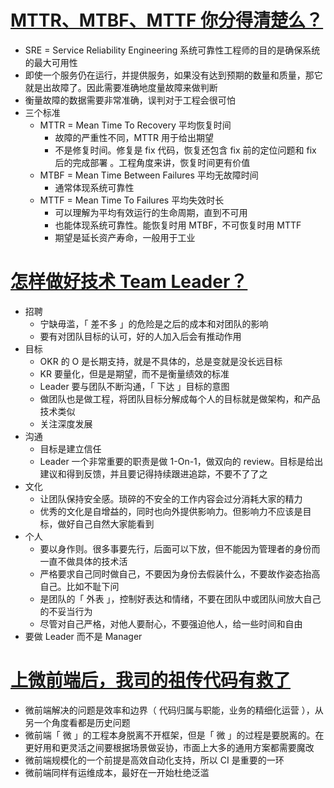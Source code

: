 # [MTTR、MTBF、MTTF 你分得清楚么？](https://mp.weixin.qq.com/s/oFkKgytXA0V7X98T1phNDA)

- SRE = Service Reliability Engineering 系统可靠性工程师的目的是确保系统的最大可用性
- 即使一个服务仍在运行，并提供服务，如果没有达到预期的数量和质量，那它就是出故障了。因此需要准确地度量故障来做判断
- 衡量故障的数据需要非常准确，误判对于工程会很可怕
- 三个标准
  - MTTR = Mean Time To Recovery 平均恢复时间
    - 故障的严重性不同，MTTR 用于给出期望
    - 不是修复时间。修复是 fix 代码，恢复还包含 fix 前的定位问题和 fix 后的完成部署 。工程角度来讲，恢复时间更有价值
  - MTBF = Mean Time Between Failures 平均无故障时间
    - 通常体现系统可靠性
  - MTTF = Mean Time To Failures 平均失效时长
    - 可以理解为平均有效运行的生命周期，直到不可用
    - 也能体现系统可靠性。能恢复时用 MTBF，不可恢复时用 MTTF
    - 期望是延长资产寿命，一般用于工业

# [怎样做好技术 Team Leader？](https://mp.weixin.qq.com/s/U-hqectN-fes7Td6Osut7Q)

- 招聘
  - 宁缺毋滥，「 差不多 」的危险是之后的成本和对团队的影响
  - 要有对团队目标的认可，好的人加入后会有推动作用
- 目标
  - OKR 的 O 是长期支持，就是不具体的，总是变就是没长远目标
  - KR 要量化，但是是期望，而不是衡量绩效的标准
  - Leader 要与团队不断沟通，「 下达 」目标的意图
  - 做团队也是做工程，将团队目标分解成每个人的目标就是做架构，和产品技术类似
  - 关注深度发展
- 沟通
  - 目标是建立信任
  - Leader 一个非常重要的职责是做 1-On-1，做双向的 review。目标是给出建议和得到反馈，并且要记得持续跟进追踪，不要不了了之
- 文化
  - 让团队保持安全感。琐碎的不安全的工作内容会过分消耗大家的精力
  - 优秀的文化是自增益的，同时也向外提供影响力。但影响力不应该是目标，做好自己自然大家能看到
- 个人
  - 要以身作则。很多事要先行，后面可以下放，但不能因为管理者的身份而一直不做具体的技术活
  - 严格要求自己同时做自己，不要因为身份去假装什么，不要故作姿态抬高自己。比如不耻下问
  - 是团队的「 外表 」，控制好表达和情绪，不要在团队中或团队间放大自己的不妥当行为
  - 尽管对自己严格，对他人要耐心，不要强迫他人，给一些时间和自由
- 要做 Leader 而不是 Manager

# [上微前端后，我司的祖传代码有救了](https://mp.weixin.qq.com/s/sOwiypCeCtIfZ3cwH4TEIw)

- 微前端解决的问题是效率和边界（ 代码归属与职能，业务的精细化运营 ），从另一个角度看都是历史问题
- 微前端「 微 」的工程本身脱离不开框架，但是「 微 」的过程是要脱离的。在更好用和更灵活之间要根据场景做妥协，市面上大多的通用方案都需要魔改
- 微前端规模化的一个前提是高效自动化支持，所以 CI 是重要的一环
- 微前端同样有运维成本，最好在一开始杜绝泛滥
